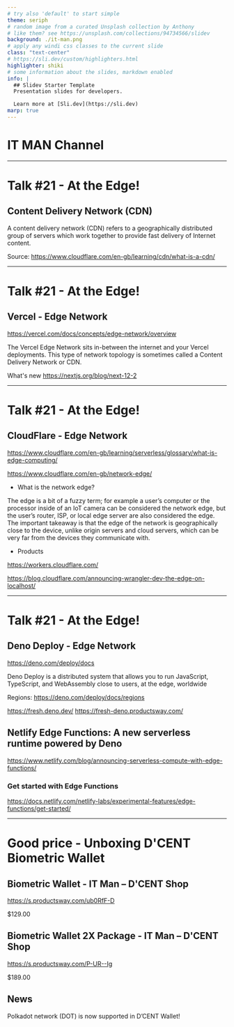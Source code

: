 ```yaml
---
# try also 'default' to start simple
theme: seriph
# random image from a curated Unsplash collection by Anthony
# like them? see https://unsplash.com/collections/94734566/slidev
background: ./it-man.png
# apply any windi css classes to the current slide
class: "text-center"
# https://sli.dev/custom/highlighters.html
highlighter: shiki
# some information about the slides, markdown enabled
info: |
  ## Slidev Starter Template
  Presentation slides for developers.

  Learn more at [Sli.dev](https://sli.dev)
marp: true
---
```


# IT MAN Channel

---

# Talk #21 - At the Edge!

## Content Delivery Network (CDN)

A content delivery network (CDN) refers to a geographically distributed group of servers which work together to provide fast delivery of Internet content.

Source: https://www.cloudflare.com/en-gb/learning/cdn/what-is-a-cdn/

---

# Talk #21 - At the Edge!

## Vercel - Edge Network

https://vercel.com/docs/concepts/edge-network/overview

The Vercel Edge Network sits in-between the internet and your Vercel deployments. This type of network topology is sometimes called a Content Delivery Network or CDN.

What's new https://nextjs.org/blog/next-12-2

---

# Talk #21 - At the Edge!

## CloudFlare - Edge Network

https://www.cloudflare.com/en-gb/learning/serverless/glossary/what-is-edge-computing/

https://www.cloudflare.com/en-gb/network-edge/

- What is the network edge?

The edge is a bit of a fuzzy term; for example a user’s computer or the processor inside of an IoT camera can be considered the network edge, but the user’s router, ISP, or local edge server are also considered the edge. The important takeaway is that the edge of the network is geographically close to the device, unlike origin servers and cloud servers, which can be very far from the devices they communicate with.

- Products

https://workers.cloudflare.com/

https://blog.cloudflare.com/announcing-wrangler-dev-the-edge-on-localhost/

---

# Talk #21 - At the Edge!

## Deno Deploy - Edge Network

https://deno.com/deploy/docs

Deno Deploy is a distributed system that allows you to run JavaScript, TypeScript, and WebAssembly close to users, at the edge, worldwide

Regions: https://deno.com/deploy/docs/regions

https://fresh.deno.dev/
https://fresh-deno.productsway.com/

## Netlify Edge Functions: A new serverless runtime powered by Deno

https://www.netlify.com/blog/announcing-serverless-compute-with-edge-functions/

### Get started with Edge Functions

https://docs.netlify.com/netlify-labs/experimental-features/edge-functions/get-started/

---

# Good price - Unboxing D'CENT Biometric Wallet

## Biometric Wallet - IT Man – D'CENT Shop

https://s.productsway.com/ub0RfF-D

$129.00

## Biometric Wallet 2X Package - IT Man – D'CENT Shop

https://s.productsway.com/P-UR--Ig

$189.00

## News

Polkadot network (DOT) is now supported in D’CENT Wallet!
